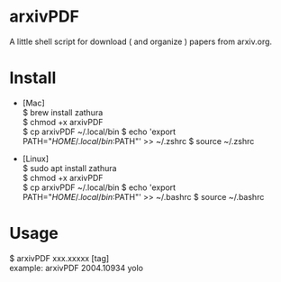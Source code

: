 # arxivPDF
A little shell script for download ( and organize ) papers from arxiv.org.

# Install 
- [Mac] <br>
$ brew install zathura <br>
$ chmod +x arxivPDF <br>
$ cp arxivPDF ~/.local/bin
$ echo 'export PATH="$HOME/.local/bin:$PATH"' >> ~/.zshrc
$ source ~/.zshrc

- [Linux] <br>
$ sudo apt install zathura <br>
$ chmod +x arxivPDF <br>
$ cp arxivPDF ~/.local/bin
$ echo 'export PATH="$HOME/.local/bin:$PATH"' >> ~/.bashrc
$ source ~/.bashrc

# Usage
$ arxivPDF xxx.xxxxx [tag] <br>
example: arxivPDF 2004.10934 yolo

